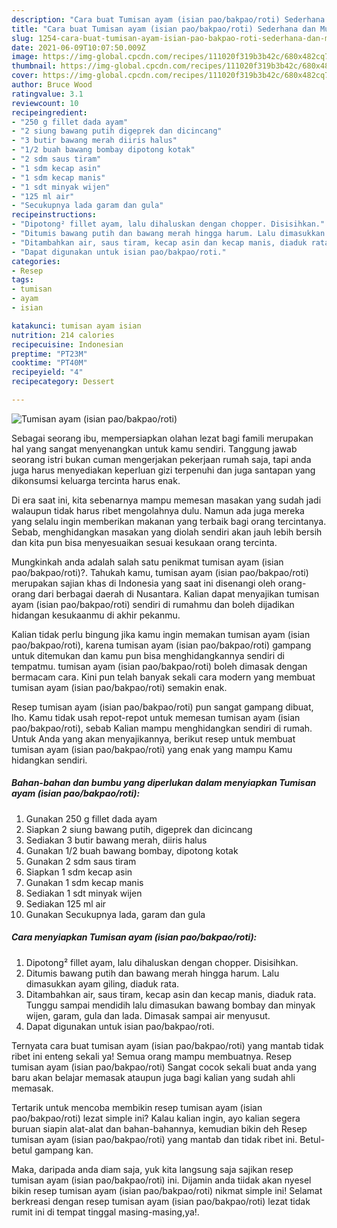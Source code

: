 ```yaml
---
description: "Cara buat Tumisan ayam (isian pao/bakpao/roti) Sederhana dan Mudah Dibuat"
title: "Cara buat Tumisan ayam (isian pao/bakpao/roti) Sederhana dan Mudah Dibuat"
slug: 1254-cara-buat-tumisan-ayam-isian-pao-bakpao-roti-sederhana-dan-mudah-dibuat
date: 2021-06-09T10:07:50.009Z
image: https://img-global.cpcdn.com/recipes/111020f319b3b42c/680x482cq70/tumisan-ayam-isian-paobakpaoroti-foto-resep-utama.jpg
thumbnail: https://img-global.cpcdn.com/recipes/111020f319b3b42c/680x482cq70/tumisan-ayam-isian-paobakpaoroti-foto-resep-utama.jpg
cover: https://img-global.cpcdn.com/recipes/111020f319b3b42c/680x482cq70/tumisan-ayam-isian-paobakpaoroti-foto-resep-utama.jpg
author: Bruce Wood
ratingvalue: 3.1
reviewcount: 10
recipeingredient:
- "250 g fillet dada ayam"
- "2 siung bawang putih digeprek dan dicincang"
- "3 butir bawang merah diiris halus"
- "1/2 buah bawang bombay dipotong kotak"
- "2 sdm saus tiram"
- "1 sdm kecap asin"
- "1 sdm kecap manis"
- "1 sdt minyak wijen"
- "125 ml air"
- "Secukupnya lada garam dan gula"
recipeinstructions:
- "Dipotong² fillet ayam, lalu dihaluskan dengan chopper. Disisihkan."
- "Ditumis bawang putih dan bawang merah hingga harum. Lalu dimasukkan ayam giling, diaduk rata."
- "Ditambahkan air, saus tiram, kecap asin dan kecap manis, diaduk rata. Tunggu sampai mendidih lalu dimasukan bawang bombay dan minyak wijen, garam, gula dan lada. Dimasak sampai air menyusut."
- "Dapat digunakan untuk isian pao/bakpao/roti."
categories:
- Resep
tags:
- tumisan
- ayam
- isian

katakunci: tumisan ayam isian 
nutrition: 214 calories
recipecuisine: Indonesian
preptime: "PT23M"
cooktime: "PT40M"
recipeyield: "4"
recipecategory: Dessert

---
```



![Tumisan ayam (isian pao/bakpao/roti)](https://img-global.cpcdn.com/recipes/111020f319b3b42c/680x482cq70/tumisan-ayam-isian-paobakpaoroti-foto-resep-utama.jpg)

Sebagai seorang ibu, mempersiapkan olahan lezat bagi famili merupakan hal yang sangat menyenangkan untuk kamu sendiri. Tanggung jawab seorang istri bukan cuman mengerjakan pekerjaan rumah saja, tapi anda juga harus menyediakan keperluan gizi terpenuhi dan juga santapan yang dikonsumsi keluarga tercinta harus enak.

Di era  saat ini, kita sebenarnya mampu memesan masakan yang sudah jadi walaupun tidak harus ribet mengolahnya dulu. Namun ada juga mereka yang selalu ingin memberikan makanan yang terbaik bagi orang tercintanya. Sebab, menghidangkan masakan yang diolah sendiri akan jauh lebih bersih dan kita pun bisa menyesuaikan sesuai kesukaan orang tercinta. 



Mungkinkah anda adalah salah satu penikmat tumisan ayam (isian pao/bakpao/roti)?. Tahukah kamu, tumisan ayam (isian pao/bakpao/roti) merupakan sajian khas di Indonesia yang saat ini disenangi oleh orang-orang dari berbagai daerah di Nusantara. Kalian dapat menyajikan tumisan ayam (isian pao/bakpao/roti) sendiri di rumahmu dan boleh dijadikan hidangan kesukaanmu di akhir pekanmu.

Kalian tidak perlu bingung jika kamu ingin memakan tumisan ayam (isian pao/bakpao/roti), karena tumisan ayam (isian pao/bakpao/roti) gampang untuk ditemukan dan kamu pun bisa menghidangkannya sendiri di tempatmu. tumisan ayam (isian pao/bakpao/roti) boleh dimasak dengan bermacam cara. Kini pun telah banyak sekali cara modern yang membuat tumisan ayam (isian pao/bakpao/roti) semakin enak.

Resep tumisan ayam (isian pao/bakpao/roti) pun sangat gampang dibuat, lho. Kamu tidak usah repot-repot untuk memesan tumisan ayam (isian pao/bakpao/roti), sebab Kalian mampu menghidangkan sendiri di rumah. Untuk Anda yang akan menyajikannya, berikut resep untuk membuat tumisan ayam (isian pao/bakpao/roti) yang enak yang mampu Kamu hidangkan sendiri.

<!--inarticleads1-->

##### Bahan-bahan dan bumbu yang diperlukan dalam menyiapkan Tumisan ayam (isian pao/bakpao/roti):

1. Gunakan 250 g fillet dada ayam
1. Siapkan 2 siung bawang putih, digeprek dan dicincang
1. Sediakan 3 butir bawang merah, diiris halus
1. Gunakan 1/2 buah bawang bombay, dipotong kotak
1. Gunakan 2 sdm saus tiram
1. Siapkan 1 sdm kecap asin
1. Gunakan 1 sdm kecap manis
1. Sediakan 1 sdt minyak wijen
1. Sediakan 125 ml air
1. Gunakan Secukupnya lada, garam dan gula




<!--inarticleads2-->

##### Cara menyiapkan Tumisan ayam (isian pao/bakpao/roti):

1. Dipotong² fillet ayam, lalu dihaluskan dengan chopper. Disisihkan.
1. Ditumis bawang putih dan bawang merah hingga harum. Lalu dimasukkan ayam giling, diaduk rata.
1. Ditambahkan air, saus tiram, kecap asin dan kecap manis, diaduk rata. Tunggu sampai mendidih lalu dimasukan bawang bombay dan minyak wijen, garam, gula dan lada. Dimasak sampai air menyusut.
1. Dapat digunakan untuk isian pao/bakpao/roti.




Ternyata cara buat tumisan ayam (isian pao/bakpao/roti) yang mantab tidak ribet ini enteng sekali ya! Semua orang mampu membuatnya. Resep tumisan ayam (isian pao/bakpao/roti) Sangat cocok sekali buat anda yang baru akan belajar memasak ataupun juga bagi kalian yang sudah ahli memasak.

Tertarik untuk mencoba membikin resep tumisan ayam (isian pao/bakpao/roti) lezat simple ini? Kalau kalian ingin, ayo kalian segera buruan siapin alat-alat dan bahan-bahannya, kemudian bikin deh Resep tumisan ayam (isian pao/bakpao/roti) yang mantab dan tidak ribet ini. Betul-betul gampang kan. 

Maka, daripada anda diam saja, yuk kita langsung saja sajikan resep tumisan ayam (isian pao/bakpao/roti) ini. Dijamin anda tiidak akan nyesel bikin resep tumisan ayam (isian pao/bakpao/roti) nikmat simple ini! Selamat berkreasi dengan resep tumisan ayam (isian pao/bakpao/roti) lezat tidak rumit ini di tempat tinggal masing-masing,ya!.

